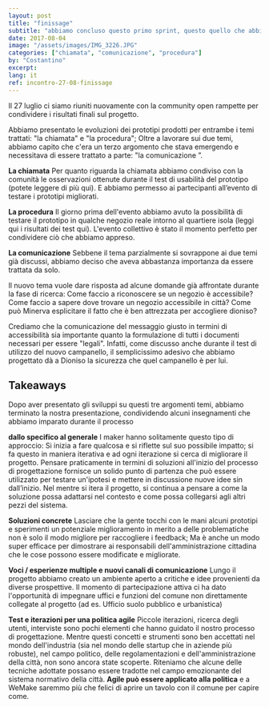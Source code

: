 ```yaml
---
layout: post
title: "finissage"
subtitle: "abbiamo concluso questo primo sprint, questo quello che abbiamo imparato"
date: 2017-08-04
image: "/assets/images/IMG_3226.JPG"
categories: ["chiamata", "comunicazione", "procedura"]
by: "Costantino"
excerpt:
lang: it
ref: incontro-27-08-finissage
---
```


Il 27 luglio ci siamo riuniti nuovamente con la community open rampette per condividere i risultati finali sul progetto.

Abbiamo presentato le evoluzioni dei prototipi prodotti per entrambe i temi trattati: "la chiamata" e "la procedura"; Oltre a lavorare sui due temi, abbiamo capito che c'era un terzo argomento che stava emergendo e necessitava di essere trattato a parte: "la comunicazione ”.

**La chiamata**
Per quanto riguarda la chiamata abbiamo condiviso con la comunità le osservazioni ottenute durante il test di usabilità del prototipo (potete leggere di più qui). E abbiamo permesso ai partecipanti all’evento di testare i prototipi migliorati.

**La procedura**
Il giorno prima dell'evento abbiamo avuto la possibilità di testare il prototipo in qualche negozio reale intorno al quartiere isola (leggi qui i risultati dei test qui). L'evento collettivo è stato il momento perfetto per condividere ciò che abbiamo appreso.

**La comunicazione**
Sebbene il tema parzialmente si sovrappone ai due temi già discussi, abbiamo deciso che aveva abbastanza importanza da essere trattata da solo.

Il nuovo tema vuole dare risposta ad alcune domande già affrontate durante la fase di ricerca:
Come faccio a riconoscere se un negozio è accessibile?
Come faccio a sapere dove trovare un negozio accessibile in città?
Come può Minerva esplicitare il fatto che è ben attrezzata per accogliere dioniso?

Crediamo che la comunicazione del messaggio giusto in termini di accessibilità sia importante quanto la formulazione di tutti i documenti necessari per essere "legali".
Infatti, come discusso anche durante il test di utilizzo del nuovo campanello, il semplicissimo adesivo che abbiamo progettato dà a Dioniso la sicurezza che quel campanello è per lui.

## Takeaways
Dopo aver presentato gli sviluppi su questi tre argomenti temi, abbiamo terminato la nostra presentazione, condividendo alcuni insegnamenti che abbiamo imparato durante il processo

**dallo specifico al generale**
I maker hanno solitamente questo tipo di approccio: Si inizia a fare qualcosa e si riflette sul suo possibile impatto; si fa questo in maniera iterativa e ad ogni iterazione si cerca di migliorare il progetto.
Pensare praticamente in termini di soluzioni all'inizio del processo di progettazione fornisce un solido punto di partenza che può essere utilizzato per testare un'ipotesi e mettere in discussione nuove idee sin dall’inizio.
Nel mentre si itera il progetto, si continua a pensare a come la soluzione possa adattarsi nel contesto e come possa collegarsi agli altri pezzi del sistema.

**Soluzioni concrete**
Lasciare che la gente tocchi con le mani alcuni prototipi e sperimenti un potenziale miglioramento in merito a delle problematiche non è solo il modo migliore per raccogliere i feedback; Ma è anche un modo super efficace per dimostrare ai responsabili dell'amministrazione cittadina che le cose possono essere modificate e migliorate.

**Voci / esperienze multiple e nuovi canali di comunicazione**
Lungo il progetto abbiamo creato un ambiente aperto a critiche e idee provenienti da diverse prospettive. Il momento di partecipazione attiva ci ha dato l'opportunità di impegnare uffici e funzioni del comune non direttamente collegate al progetto (ad es. Ufficio suolo pubblico e urbanistica)

**Test e iterazioni per una politica agile**
Piccole iterazioni, ricerca degli utenti, interviste sono pochi elementi che hanno guidato il nostro processo di progettazione. Mentre questi concetti e strumenti sono ben accettati nel mondo dell'industria (sia nel mondo delle startup che in aziende più robuste), nel campo politico, delle regolamentazioni e dell'amministrazione della città, non sono ancora state scoperte.
Riteniamo che alcune delle tecniche adottate possano essere tradotte nel campo emozionante del sistema normativo della città. **Agile può essere applicato alla politica** e a WeMake saremmo più che felici di aprire un tavolo con il comune per capire come.
